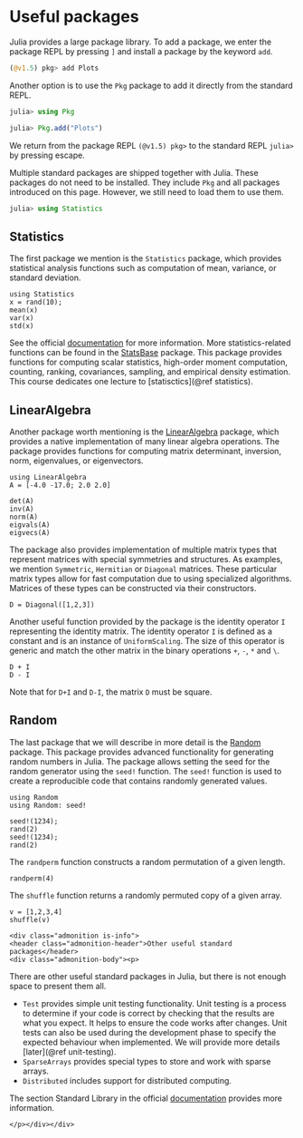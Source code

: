 # Useful packages

Julia provides a large package library. To add a package, we enter the package REPL by pressing `]` and install a package by the keyword `add`.
```julia
(@v1.5) pkg> add Plots
```
Another option is to use the `Pkg` package to add it directly from the standard REPL.
```julia
julia> using Pkg

julia> Pkg.add("Plots")
```
We return from the package REPL `(@v1.5) pkg>` to the standard REPL `julia>` by pressing escape.

Multiple standard packages are shipped together with Julia. These packages do not need to be installed. They include `Pkg` and all packages introduced on this page. However, we still need to load them to use them.
```julia
julia> using Statistics
```

## Statistics

The first package we mention is the `Statistics` package, which provides statistical analysis functions such as computation of mean, variance, or standard deviation.

```@repl
using Statistics
x = rand(10);
mean(x)
var(x)
std(x)
```

See the official [documentation](https://docs.julialang.org/en/v1/stdlib/Statistics/) for more information. More statistics-related functions can be found in the [StatsBase](https://juliastats.org/StatsBase.jl/stable/) package. This package provides functions for computing scalar statistics, high-order moment computation, counting, ranking, covariances, sampling, and empirical density estimation. This course dedicates one lecture to [statisctics](@ref statistics).


## LinearAlgebra

Another package worth mentioning is the [LinearAlgebra](https://docs.julialang.org/en/v1/stdlib/LinearAlgebra/) package, which provides a native implementation of many linear algebra operations. The package provides functions for computing matrix determinant, inversion, norm, eigenvalues, or eigenvectors.

```@repl lingebra
using LinearAlgebra
A = [-4.0 -17.0; 2.0 2.0]

det(A)
inv(A)
norm(A)
eigvals(A)
eigvecs(A)
```

The package also provides implementation of multiple matrix types that represent matrices with special symmetries and structures. As examples, we mention `Symmetric`, `Hermitian` or `Diagonal` matrices. These particular matrix types allow for fast computation due to using specialized algorithms. Matrices of these types can be constructed via their constructors.

```@repl lingebra
D = Diagonal([1,2,3])
```

Another useful function provided by the package is the identity operator `I` representing the identity matrix. The identity operator `I` is defined as a constant and is an instance of `UniformScaling`. The size of this operator is generic and match the other matrix in the binary operations `+`, `-`, `*` and `\`.

```@repl lingebra
D + I
D - I
```

Note that for `D+I` and `D-I`, the matrix `D` must be square.

## Random

The last package that we will describe in more detail is the [Random](https://docs.julialang.org/en/v1/stdlib/Random/) package. This package provides advanced functionality for generating random numbers in Julia. The package allows setting the seed for the random generator using the `seed!` function. The `seed!` function is used to create a reproducible code that contains randomly generated values.

```@repl rand
using Random
using Random: seed!

seed!(1234);
rand(2)
seed!(1234);
rand(2)
```

The `randperm` function constructs a random permutation of a given length.

```@repl rand
randperm(4)
```

The `shuffle` function returns a randomly permuted copy of a given array.

```@repl rand
v = [1,2,3,4]
shuffle(v)
```

```@raw html
<div class="admonition is-info">
<header class="admonition-header">Other useful standard packages</header>
<div class="admonition-body"><p>
```
There are other useful standard packages in Julia, but there is not enough space to present them all.
- `Test` provides simple unit testing functionality. Unit testing is a process to determine if your code is correct by checking that the results are what you expect. It helps to ensure the code works after changes. Unit tests can also be used during the development phase to specify the expected behaviour when implemented. We will provide more details [later](@ref unit-testing).
- `SparseArrays` provides special types to store and work with sparse arrays.
- `Distributed` includes support for distributed computing.

The section Standard Library in the official [documentation](https://docs.julialang.org/en/v1/) provides more information.
```@raw html
</p></div></div>
```

